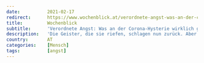 ```yaml
---
date:          2021-02-17
redirect:      https://www.wochenblick.at/verordnete-angst-was-an-der-corona-hysterie-wirklich-gefaehrlich-ist/
title:         Wochenblick
subtitle:      'Verordnete Angst: Was an der Corona-Hysterie wirklich gefährlich ist'
description:   'Die Geister, die sie riefen, schlagen nun zurück. Aber leider nicht auf die Schürer der Corona-Hysterie, die wir in Regierungskreisen suchen müssen, sondern auf deren verunsichertes und allmählich auch immer verärgerter werdendes Volk, das sich nun auch nicht mehr zum Zahnarzt traut.'
country:       AT
categories:    [Mensch]
tags:          [angst]
---
```

